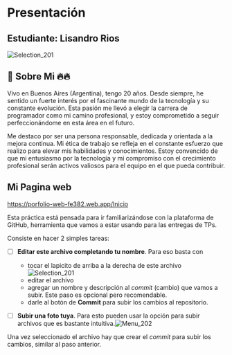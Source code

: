# Presentación

## Estudiante: Lisandro Rios
![Selection_201](https://lh3.googleusercontent.com/a/ACg8ocIOgZjS0G6wUwIHrTKl5ABme33DTipAl2hJvFgKgpW68g=s432-c-no)
## 🚀 Sobre Mi 🔥🔥
Vivo en Buenos Aires (Argentina), tengo 20 años. Desde siempre, he sentido un fuerte interés por el fascinante mundo de la tecnología y su constante evolución. Esta pasión me llevó a elegir la carrera de programador como mi camino profesional, y estoy comprometido a seguir perfeccionándome en esta área en el futuro.

Me destaco por ser una persona responsable, dedicada y orientada a la mejora continua. Mi ética de trabajo se refleja en el constante esfuerzo que realizo para elevar mis habilidades y conocimientos. Estoy convencido de que mi entusiasmo por la tecnología y mi compromiso con el crecimiento profesional serán activos valiosos para el equipo en el que pueda contribuir.


## Mi Pagina web

https://porfolio-web-fe382.web.app/Inicio


Esta práctica está pensada para ir familiarizándose con la plataforma de GitHub, herramienta que vamos a estar usando para las entregas de TPs.

Consiste en hacer 2 simples tareas:
- [ ] **Editar este archivo completando tu nombre**. Para eso basta con 
  - tocar el lapicito de arriba a la derecha de este archivo ![Selection_201](https://user-images.githubusercontent.com/4098184/89341982-8096af80-d678-11ea-9248-e70dab4b73f7.png)
  - editar el archivo
  - agregar un nombre y descripción al _commit_ (cambio) que vamos a subir. Este paso es opcional pero recomendable.
  - darle al botón de **Commit** para subir los cambios al repositorio.


- [ ] **Subir una foto tuya**. Para esto pueden usar la opción para subir archivos que es bastante intuitiva.![Menu_202](https://user-images.githubusercontent.com/4098184/89341973-7e345580-d678-11ea-9a96-7c117034f81a.png)

Una vez seleccionado el archivo hay que crear el _commit_ para subir los cambios, similar al paso anterior.
